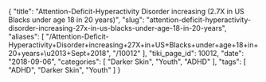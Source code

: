 {
    "title": "Attention-Deficit-Hyperactivity Disorder increasing (2.7X in US Blacks under age 18 in 20 years)",
    "slug": "attention-deficit-hyperactivity-disorder-increasing-27x-in-us-blacks-under-age-18-in-20-years",
    "aliases": [
        "/Attention-Deficit-Hyperactivity+Disorder+increasing+27X+in+US+Blacks+under+age+18+in+20+years+\u2013+Sept+2018",
        "/10012"
    ],
    "tiki_page_id": 10012,
    "date": "2018-09-06",
    "categories": [
        "Darker Skin",
        "Youth",
        "ADHD"
    ],
    "tags": [
        "ADHD",
        "Darker Skin",
        "Youth"
    ]
}